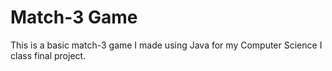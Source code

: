 # Match-3 Game

This is a basic match-3 game I made using Java for my Computer Science I class final project.
